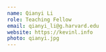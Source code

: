 ```yaml
---
name: Qianyi Li
role: Teaching Fellow
email: qianyi_li@g.harvard.edu
website: https://kevinl.info
photo: qianyi.jpg
---
```

